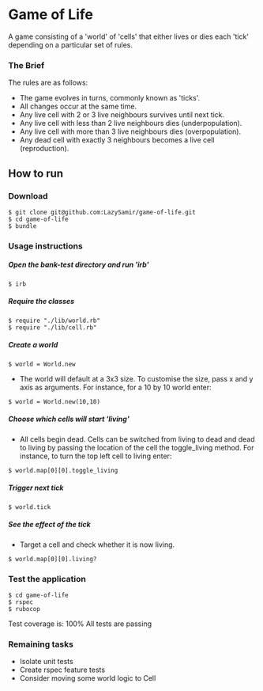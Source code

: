 # Game of Life
A game consisting of a 'world' of 'cells' that either lives or dies each 'tick' depending on a particular set of rules.

### The Brief
The rules are as follows:

- The game evolves in turns, commonly known as 'ticks'.
- All changes occur at the same time.
- Any live cell with 2 or 3 live neighbours survives until next tick.
- Any live cell with less than 2 live neighbours dies (underpopulation).
- Any live cell with more than 3 live neighbours dies (overpopulation).
- Any dead cell with exactly 3 neighbours becomes a live cell (reproduction).

## How to run
### Download
```
$ git clone git@github.com:LazySamir/game-of-life.git
$ cd game-of-life
$ bundle
```
### Usage instructions
##### Open the bank-test directory and run 'irb'
`$ irb`
##### Require the classes
```
$ require "./lib/world.rb"
$ require "./lib/cell.rb"
```
##### Create a world

`$ world = World.new`
- The world will default at a 3x3 size. To customise the size, pass x and y axis as arguments. For instance, for a 10 by 10 world enter:

`$ world = World.new(10,10)`

##### Choose which cells will start 'living'
- All cells begin dead. Cells can be switched from living to dead and dead to living by passing the location of the cell the toggle_living method. For instance, to turn the top left cell to living enter:

`$ world.map[0][0].toggle_living`

##### Trigger next tick

`$ world.tick`

##### See the effect of the tick
- Target a cell and check whether it is now living.

`$ world.map[0][0].living?`

### Test the application
```
$ cd game-of-life
$ rspec
$ rubocop
```
Test coverage is: 100% All tests are passing

### Remaining tasks

- Isolate unit tests
- Create rspec feature tests
- Consider moving some world logic to Cell
